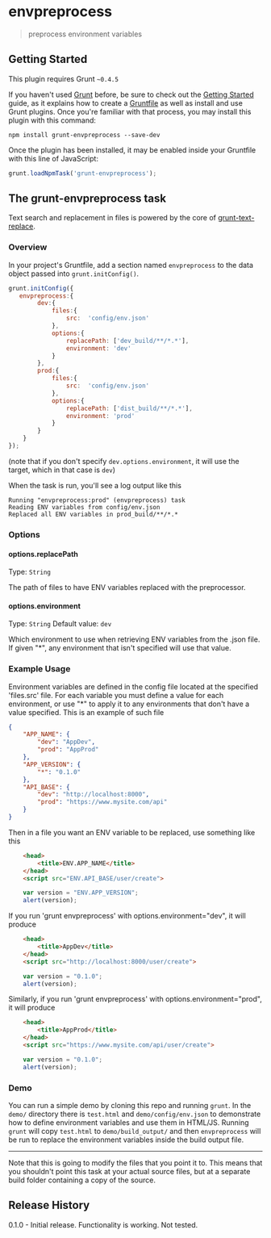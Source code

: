 # envpreprocess

> preprocess environment variables

## Getting Started
This plugin requires Grunt `~0.4.5`

If you haven't used [Grunt](http://gruntjs.com/) before, be sure to check out the [Getting Started](http://gruntjs.com/getting-started) guide, as it explains how to create a [Gruntfile](http://gruntjs.com/sample-gruntfile) as well as install and use Grunt plugins. Once you're familiar with that process, you may install this plugin with this command:

```shell
npm install grunt-envpreprocess --save-dev
```

Once the plugin has been installed, it may be enabled inside your Gruntfile with this line of JavaScript:

```js
grunt.loadNpmTask('grunt-envpreprocess');
```

## The grunt-envpreprocess task
Text search and replacement in files is powered by the core of [grunt-text-replace](https://github.com/yoniholmes/grunt-text-replace).
### Overview
In your project's Gruntfile, add a section named `envpreprocess` to the data object passed into `grunt.initConfig()`.

```js
grunt.initConfig({
   envpreprocess:{
        dev:{
            files:{
                src:  'config/env.json'
            },
            options:{
                replacePath: ['dev_build/**/*.*'],
                environment: 'dev'
            }
        },
        prod:{
            files:{
                src:  'config/env.json'
            },
            options:{
                replacePath: ['dist_build/**/*.*'],
                environment: 'prod'
            }
        }
    }
});
```
(note that if you don't specify `dev.options.environment`, it will use the target, which in that case is `dev`)


When the task is run, you'll see a log output like this
```
Running "envpreprocess:prod" (envpreprocess) task
Reading ENV variables from config/env.json
Replaced all ENV variables in prod_build/**/*.*
```

### Options

#### options.replacePath
Type: `String`

The path of files to have ENV variables replaced with the preprocessor.

#### options.environment
Type: `String`
Default value: `dev`

Which environment to use when retrieving ENV variables from the .json file. If given "*", any environment that isn't specified will use that value.



### Example Usage
Environment variables are defined in the config file located at the specified 'files.src' file. For each variable you must define a value for each environment, or use "*" to apply it to any environments that don't have a value specified. This is an example of such file

```json
{
	"APP_NAME": {
		"dev": "AppDev",
		"prod": "AppProd"
	},
	"APP_VERSION": {
		"*": "0.1.0"
	},
	"API_BASE": {
		"dev": "http://localhost:8000",
		"prod": "https://www.mysite.com/api"
	}
}
```

Then in a file you want an ENV variable to be replaced, use something like this

```html
    <head>
        <title>ENV.APP_NAME</title>
    </head>
    <script src="ENV.API_BASE/user/create">
```

```js
    var version = "ENV.APP_VERSION";
    alert(version);
```

If you  run 'grunt envpreprocess' with options.environment="dev", it will produce

```html
    <head>
        <title>AppDev</title>
    </head>
    <script src="http://localhost:8000/user/create">
```

```js
    var version = "0.1.0";
    alert(version);
```

Similarly, if you  run 'grunt envpreprocess' with options.environment="prod", it will produce

```html
    <head>
        <title>AppProd</title>
    </head>
    <script src="https://www.mysite.com/api/user/create">
```

```js
    var version = "0.1.0";
    alert(version);
```

### Demo


You can run a simple demo by cloning this repo and running `grunt`. In the `demo/` directory there is `test.html` and `demo/config/env.json` to demonstrate how to define environment variables and use them in HTML/JS. Running `grunt` will copy `test.html` to `demo/build_output/` and then `envpreprocess` will be run to replace the environment variables inside the build output file.


---

Note that this is going to modify the files that you point it to. This means that you shouldn't point this task at your actual source files, but at a separate build folder containing a copy of the source.

## Release History
0.1.0 - Initial release. Functionality is working. Not tested.
